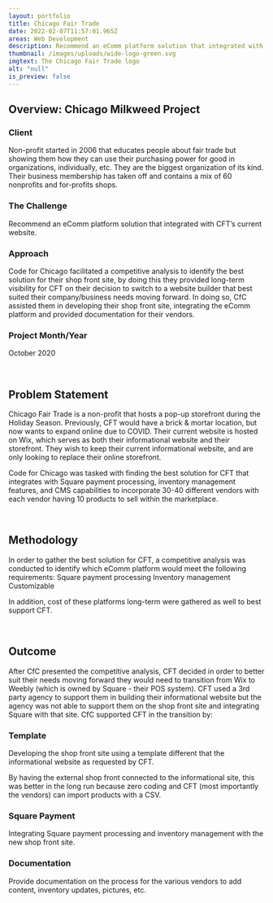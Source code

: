 ```yaml
---
layout: portfolio
title: Chicago Fair Trade
date: 2022-02-07T11:57:01.965Z
areas: Web Development
description: Recommend an eComm platform solution that integrated with CFT’s current website
thumbnail: /images/uploads/wide-logo-green.svg
imgtext: The Chicago Fair Trade logo
alt: "null"
is_preview: false
---
```

## Overview: Chicago Milkweed Project

### Client

Non-profit started in 2006 that educates people about fair trade but showing them how they can use their purchasing power for good in organizations, individually, etc. They are the biggest organization of its kind. Their business membership has taken off and contains a mix of 60 nonprofits and for-profits shops.

### The Challenge

Recommend an eComm platform solution that integrated with CFT’s current website.

### Approach

Code for Chicago facilitated a competitive analysis to identify the best solution for their shop front site, by doing this they provided long-term visibility for CFT on their decision to switch to a website builder that best suited their company/business needs moving forward. In doing so, CfC assisted them in developing their shop front site, integrating the eComm platform and provided documentation for their vendors.

### Project Month/Year

October 2020

<br>

## Problem Statement

Chicago Fair Trade is a non-profit that hosts a pop-up storefront during the Holiday Season. Previously, CFT would have a brick & mortar location, but now wants to expand online due to COVID. Their current website is hosted on Wix, which serves as both their informational website and their storefront. They wish to keep their current informational website, and are only looking to replace their online storefront. 

Code for Chicago was tasked with finding the best solution for CFT that integrates with Square payment processing, inventory management features, and CMS capabilities to incorporate 30-40 different vendors with each vendor having 10 products to sell within the marketplace.

<br>

## Methodology

In order to gather the best solution for CFT, a competitive analysis was conducted to identify which eComm platform would meet the following requirements: 
Square payment processing
Inventory management
Customizable

In addition, cost of these platforms long-term were gathered as well to best support CFT.

<br>

## Outcome

After CfC presented the competitive analysis, CFT decided in order to better suit their needs moving forward they would need to transition from Wix to Weebly (which is owned by Square - their POS system). CFT used a 3rd party agency to support them in building their informational website but the agency was not able to support them on the shop front site and integrating Square with that site.
CfC supported CFT in the transition by:

### Template
Developing the shop front site using a template different that the informational website as requested by CFT.

By having the external shop front connected to the informational site, this was better in the long run because zero coding and CFT (most importantly the vendors) can import products with a CSV.

### Square Payment
Integrating Square payment processing and inventory management with the new shop front site.

### Documentation
Provide documentation on the process for the various vendors to add content, inventory updates, pictures, etc.
